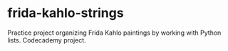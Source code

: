 # frida-kahlo-strings
Practice project organizing Frida Kahlo paintings by working with Python lists. Codecademy project.
